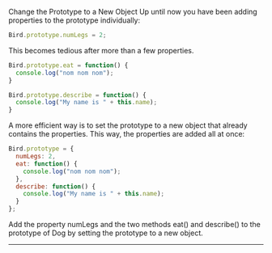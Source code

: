 Change the Prototype to a New Object
Up until now you have been adding properties to the prototype individually:
```js
Bird.prototype.numLegs = 2;
```
This becomes tedious after more than a few properties.
```js
Bird.prototype.eat = function() {
  console.log("nom nom nom");
}
```
```js
Bird.prototype.describe = function() {
  console.log("My name is " + this.name);
}
```
A more efficient way is to set the prototype to a new object that already contains the properties. This way, the properties are added all at once:
```js
Bird.prototype = {
  numLegs: 2, 
  eat: function() {
    console.log("nom nom nom");
  },
  describe: function() {
    console.log("My name is " + this.name);
  }
};
```
Add the property numLegs and the two methods eat() and describe() to the prototype of Dog by setting the prototype to a new object.


--------------------

